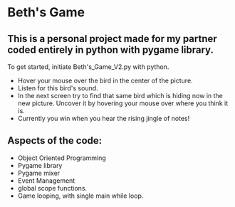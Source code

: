 # Beth's Game

## This is a personal project made for my partner coded entirely in python with pygame library. 

To get started, initiate Beth's_Game_V2.py with python.

- Hover your mouse over the bird in the center of the picture.
- Listen for this bird's sound.
- In the next screen try to find that same bird which is hiding now in the new picture. Uncover it by hovering your mouse over where you think it is.
- Currently you win when you hear the rising jingle of notes!

 ## Aspects of the code:
- Object Oriented Programming
- Pygame library
- Pygame mixer
- Event Management 
- global scope functions.
- Game looping, with single main while loop.
